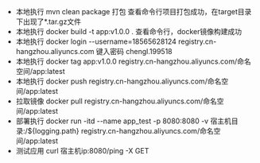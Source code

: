 - 本地执行 mvn clean package 打包 查看命令行项目打包成功，在target目录下出现了*.tar.gz文件
- 本地执行 docker build -t app:v1.0.0 . 查看命令行，docker镜像构建成功
- 本地执行 docker login --username=18565628124 registry.cn-hangzhou.aliyuncs.com 键入密码 chengl.199518
- 本地执行 docker tag app:v1.0.0 registry.cn-hangzhou.aliyuncs.com/命名空间/app:latest
- 本地执行 docker push registry.cn-hangzhou.aliyuncs.com/命名空间/app:latest
- 拉取镜像 docker pull registry.cn-hangzhou.aliyuncs.com/命名空间/app:latest
- 部署执行 docker run -itd --name app_test -p 8080:8080 -v 宿主机目录:/${logging.path} registry.cn-hangzhou.aliyuncs.com/命名空间/app:latest
- 测试应用 curl 宿主机ip:8080/ping -X GET
